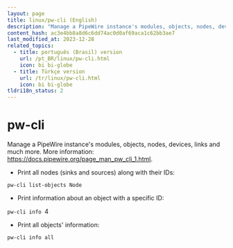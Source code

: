 ```yaml
---
layout: page
title: linux/pw-cli (English)
description: "Manage a PipeWire instance's modules, objects, nodes, devices, links and much more."
content_hash: ac3e4bb8a8d6c6dd74ac0d0af69aca1c62bb3ae7
last_modified_at: 2023-12-28
related_topics:
  - title: português (Brasil) version
    url: /pt_BR/linux/pw-cli.html
    icon: bi bi-globe
  - title: Türkçe version
    url: /tr/linux/pw-cli.html
    icon: bi bi-globe
tldri18n_status: 2
---
```

# pw-cli

Manage a PipeWire instance's modules, objects, nodes, devices, links and much more.
More information: <https://docs.pipewire.org/page_man_pw_cli_1.html>.

- Print all nodes (sinks and sources) along with their IDs:

`pw-cli list-objects Node`

- Print information about an object with a specific ID:

`pw-cli info `<span class="tldr-var badge badge-pill bg-dark-lm bg-white-dm text-white-lm text-dark-dm font-weight-bold">4</span>

- Print all objects' information:

`pw-cli info all`

